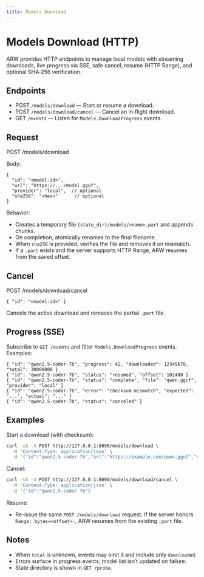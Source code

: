 ```yaml
---
title: Models Download
---
```


# Models Download (HTTP)

ARW provides HTTP endpoints to manage local models with streaming downloads, live progress via SSE, safe cancel, resume (HTTP Range), and optional SHA‑256 verification.

## Endpoints

- POST `/models/download` — Start or resume a download.
- POST `/models/download/cancel` — Cancel an in‑flight download.
- GET  `/events` — Listen for `Models.DownloadProgress` events.

## Request

POST /models/download

Body:

```
{
  "id": "<model-id>",
  "url": "https://.../model.gguf",
  "provider": "local",  // optional
  "sha256": "<hex>"      // optional
}
```

Behavior:
- Creates a temporary file `{state_dir}/models/<name>.part` and appends chunks.
- On completion, atomically renames to the final filename.
- When `sha256` is provided, verifies the file and removes it on mismatch.
- If a `.part` exists and the server supports HTTP Range, ARW resumes from the saved offset.

## Cancel

POST /models/download/cancel

```
{ "id": "<model-id>" }
```

Cancels the active download and removes the partial `.part` file.

## Progress (SSE)

Subscribe to `GET /events` and filter `Models.DownloadProgress` events. Examples:

```
{ "id": "qwen2.5-coder-7b", "progress": 42, "downloaded": 12345678, "total": 30000000 }
{ "id": "qwen2.5-coder-7b", "status": "resumed", "offset": 102400 }
{ "id": "qwen2.5-coder-7b", "status": "complete", "file": "qwen.gguf", "provider": "local" }
{ "id": "qwen2.5-coder-7b", "error": "checksum mismatch", "expected": "...", "actual": "..." }
{ "id": "qwen2.5-coder-7b", "status": "canceled" }
```

## Examples

Start a download (with checksum):

```bash
curl -sS -X POST http://127.0.0.1:8090/models/download \
  -H 'Content-Type: application/json' \
  -d '{"id":"qwen2.5-coder-7b","url":"https://example.com/qwen.gguf","sha256":"<hex>"}'
```

Cancel:

```bash
curl -sS -X POST http://127.0.0.1:8090/models/download/cancel \
  -H 'Content-Type: application/json' \
  -d '{"id":"qwen2.5-coder-7b"}'
```

Resume:
- Re-issue the same `POST /models/download` request. If the server honors `Range: bytes=<offset>-`, ARW resumes from the existing `.part` file.

## Notes
- When `total` is unknown, events may omit it and include only `downloaded`.
- Errors surface in progress events; model list isn’t updated on failure.
- State directory is shown in `GET /probe`.

